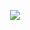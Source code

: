 <p align="center">
<img src="https://static.wikia.nocookie.net/elevator-hitch/images/b/b6/DEATH-2F-1.png/revision/latest?cb=20240204021633"/> 
</p>
